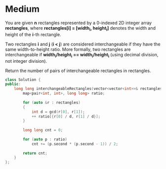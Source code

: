 # Medium

You are given **n** rectangles represented by a 0-indexed 2D integer array **rectangles**, where **rectangles[i] = [width<sub>i</sub>, height<sub>i</sub>]** denotes the width and height of the **i**-th rectangle.

Two rectangles **i** and **j** (**i < j**) are considered interchangeable if they have the same width-to-height ratio. More formally, two rectangles are interchangeable if **width<sub>i</sub>/height<sub>i</sub> == width<sub>i</sub>/height<sub>i</sub>** (using decimal division, not integer division).

Return the number of pairs of interchangeable rectangles in rectangles.

```cpp
class Solution {
public:
    long long interchangeableRectangles(vector<vector<int>>& rectangles) {
        map<pair<int, int>, long long> ratio;
        
        for (auto &r : rectangles)
        {
            int d = gcd(r[0], r[1]);
            ++ ratio[{r[0] / d, r[1] / d}];
        }
            
        long long cnt = 0;
        
        for (auto p : ratio)
            cnt += (p.second * (p.second - 1)) / 2;
        
        return cnt;
    }
};
```
